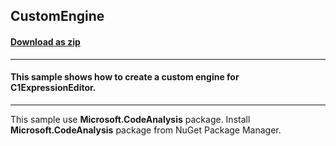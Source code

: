 ## CustomEngine
#### [Download as zip](https://minhaskamal.github.io/DownGit/#/home?url=https://github.com/GrapeCity/ComponentOne-WinForms-Samples/tree/master/NetFramework\ExpressionEditor\CS\CustomEngine)
____
#### This sample shows how to create a custom engine for C1ExpressionEditor.
____
This sample use **Microsoft.CodeAnalysis** package.
Install **Microsoft.CodeAnalysis** package from NuGet Package Manager.
